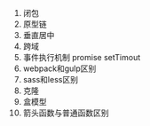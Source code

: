 1. 闭包
2. 原型链
3. 垂直居中
4. 跨域
5. 事件执行机制 promise setTimout
6. webpack和gulp区别
7. sass和less区别
8. 克隆
9. 盒模型
10. 箭头函数与普通函数区别